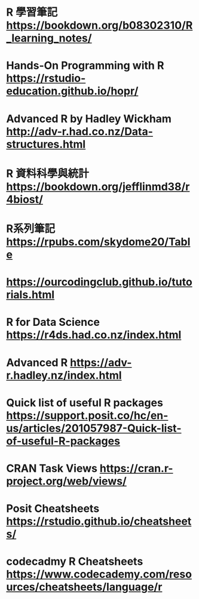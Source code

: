 # R 學習筆記  https://bookdown.org/b08302310/R_learning_notes/
# Hands-On Programming with R  https://rstudio-education.github.io/hopr/
# Advanced R by Hadley Wickham  http://adv-r.had.co.nz/Data-structures.html
# R 資料科學與統計  https://bookdown.org/jefflinmd38/r4biost/
# R系列筆記  https://rpubs.com/skydome20/Table
# https://ourcodingclub.github.io/tutorials.html 
# R for Data Science  https://r4ds.had.co.nz/index.html
# Advanced R  https://adv-r.hadley.nz/index.html
# Quick list of useful R packages  https://support.posit.co/hc/en-us/articles/201057987-Quick-list-of-useful-R-packages
# CRAN Task Views  https://cran.r-project.org/web/views/

# Posit Cheatsheets  https://rstudio.github.io/cheatsheets/
# codecadmy R Cheatsheets  https://www.codecademy.com/resources/cheatsheets/language/r

